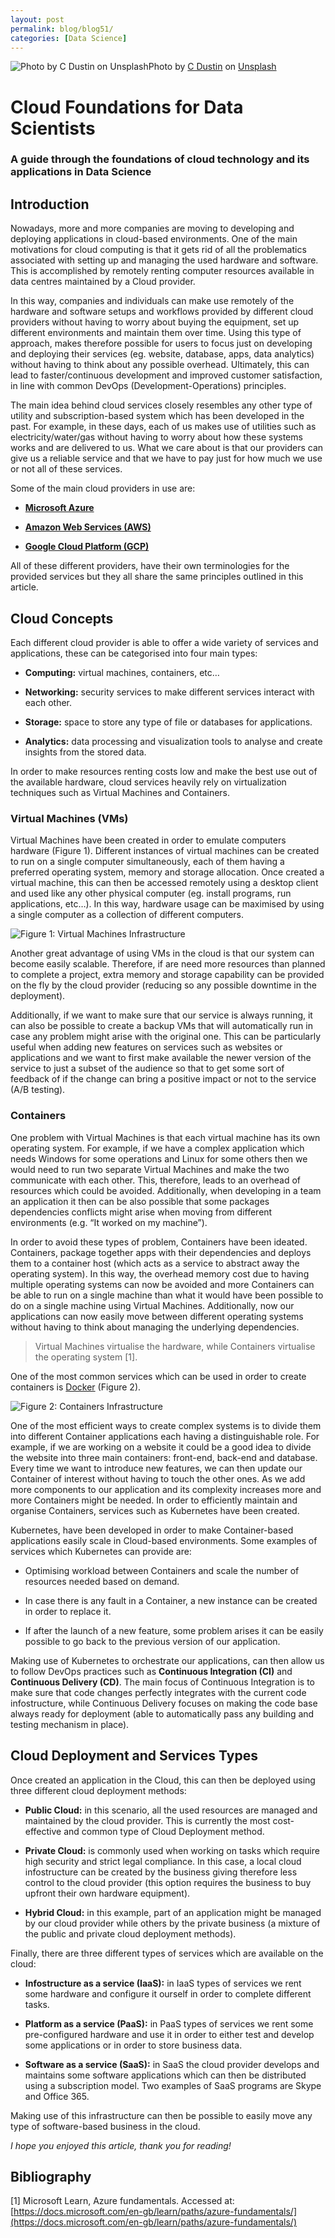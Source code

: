 ```yaml
---
layout: post
permalink: blog/blog51/
categories: [Data Science]
---
```


![Photo by [C Dustin](https://unsplash.com/@dianamia?utm_source=medium&utm_medium=referral) on [Unsplash](https://unsplash.com?utm_source=medium&utm_medium=referral)](https://cdn-images-1.medium.com/max/11424/0*F3jWwKGoi184H73t)Photo by [C Dustin](https://unsplash.com/@dianamia?utm_source=medium&utm_medium=referral) on [Unsplash](https://unsplash.com?utm_source=medium&utm_medium=referral)

<!--end_excerpt-->


# Cloud Foundations for Data Scientists

### A guide through the foundations of cloud technology and its applications in Data Science

## Introduction

Nowadays, more and more companies are moving to developing and deploying applications in cloud-based environments. One of the main motivations for cloud computing is that it gets rid of all the problematics associated with setting up and managing the used hardware and software. This is accomplished by remotely renting computer resources available in data centres maintained by a Cloud provider.

In this way, companies and individuals can make use remotely of the hardware and software setups and workflows provided by different cloud providers without having to worry about buying the equipment, set up different environments and maintain them over time. Using this type of approach, makes therefore possible for users to focus just on developing and deploying their services (eg. website, database, apps, data analytics) without having to think about any possible overhead. Ultimately, this can lead to faster/continuous development and improved customer satisfaction, in line with common DevOps (Development-Operations) principles.

The main idea behind cloud services closely resembles any other type of utility and subscription-based system which has been developed in the past. For example, in these days, each of us makes use of utilities such as electricity/water/gas without having to worry about how these systems works and are delivered to us. What we care about is that our providers can give us a reliable service and that we have to pay just for how much we use or not all of these services.

Some of the main cloud providers in use are:

* **[Microsoft Azure](https://azure.microsoft.com/en-gb/)**

* **[Amazon Web Services (AWS)](https://aws.amazon.com/)**

* **[Google Cloud Platform (GCP)](https://cloud.google.com/)**

All of these different providers, have their own terminologies for the provided services but they all share the same principles outlined in this article.

## Cloud Concepts

Each different cloud provider is able to offer a wide variety of services and applications, these can be categorised into four main types:

* **Computing:** virtual machines, containers, etc…

* **Networking:** security services to make different services interact with each other.

* **Storage:** space to store any type of file or databases for applications.

* **Analytics:** data processing and visualization tools to analyse and create insights from the stored data.

In order to make resources renting costs low and make the best use out of the available hardware, cloud services heavily rely on virtualization techniques such as Virtual Machines and Containers.

### Virtual Machines (VMs)

Virtual Machines have been created in order to emulate computers hardware (Figure 1). Different instances of virtual machines can be created to run on a single computer simultaneously, each of them having a preferred operating system, memory and storage allocation. Once created a virtual machine, this can then be accessed remotely using a desktop client and used like any other physical computer (eg. install programs, run applications, etc…). In this way, hardware usage can be maximised by using a single computer as a collection of different computers.

![Figure 1: Virtual Machines Infrastructure](https://cdn-images-1.medium.com/max/2000/1*I4RJKhETwat916KcyzwAfw.png)

Another great advantage of using VMs in the cloud is that our system can become easily scalable. Therefore, if are need more resources than planned to complete a project, extra memory and storage capability can be provided on the fly by the cloud provider (reducing so any possible downtime in the deployment).

Additionally, if we want to make sure that our service is always running, it can also be possible to create a backup VMs that will automatically run in case any problem might arise with the original one. This can be particularly useful when adding new features on services such as websites or applications and we want to first make available the newer version of the service to just a subset of the audience so that to get some sort of feedback of if the change can bring a positive impact or not to the service (A/B testing).

### Containers

One problem with Virtual Machines is that each virtual machine has its own operating system. For example, if we have a complex application which needs Windows for some operations and Linux for some others then we would need to run two separate Virtual Machines and make the two communicate with each other. This, therefore, leads to an overhead of resources which could be avoided. Additionally, when developing in a team an application it then can be also possible that some packages dependencies conflicts might arise when moving from different environments (e.g. “It worked on my machine”).

In order to avoid these types of problem, Containers have been ideated. Containers, package together apps with their dependencies and deploys them to a container host (which acts as a service to abstract away the operating system). In this way, the overhead memory cost due to having multiple operating systems can now be avoided and more Containers can be able to run on a single machine than what it would have been possible to do on a single machine using Virtual Machines. Additionally, now our applications can now easily move between different operating systems without having to think about managing the underlying dependencies.
>  Virtual Machines virtualise the hardware, while Containers virtualise the operating system [1].

One of the most common services which can be used in order to create containers is [Docker](https://www.docker.com/) (Figure 2).

![Figure 2: Containers Infrastructure](https://cdn-images-1.medium.com/max/2000/1*6n2pJopaiJjMXavVMFh1PQ.png)

One of the most efficient ways to create complex systems is to divide them into different Container applications each having a distinguishable role. For example, if we are working on a website it could be a good idea to divide the website into three main containers: front-end, back-end and database. Every time we want to introduce new features, we can then update our Container of interest without having to touch the other ones. As we add more components to our application and its complexity increases more and more Containers might be needed. In order to efficiently maintain and organise Containers, services such as Kubernetes have been created.

Kubernetes, have been developed in order to make Container-based applications easily scale in Cloud-based environments. Some examples of services which Kubernetes can provide are:

* Optimising workload between Containers and scale the number of resources needed based on demand.

* In case there is any fault in a Container, a new instance can be created in order to replace it.

* If after the launch of a new feature, some problem arises it can be easily possible to go back to the previous version of our application.

Making use of Kubernetes to orchestrate our applications, can then allow us to follow DevOps practices such as **Continuous Integration (CI)** and **Continuous Delivery (CD)**. The main focus of Continuous Integration is to make sure that code changes perfectly integrates with the current code infostructure, while Continuous Delivery focuses on making the code base always ready for deployment (able to automatically pass any building and testing mechanism in place).

## Cloud Deployment and Services Types

Once created an application in the Cloud, this can then be deployed using three different cloud deployment methods:

* **Public Cloud:** in this scenario, all the used resources are managed and maintained by the cloud provider. This is currently the most cost-effective and common type of Cloud Deployment method.

* **Private Cloud:** is commonly used when working on tasks which require high security and strict legal compliance. In this case, a local cloud infostructure can be created by the business giving therefore less control to the cloud provider (this option requires the business to buy upfront their own hardware equipment).

* **Hybrid Cloud:** in this example, part of an application might be managed by our cloud provider while others by the private business (a mixture of the public and private cloud deployment methods).

Finally, there are three different types of services which are available on the cloud:

* **Infostructure as a service (IaaS):** in IaaS types of services we rent some hardware and configure it ourself in order to complete different tasks.

* **Platform as a service (PaaS):** in PaaS types of services we rent some pre-configured hardware and use it in order to either test and develop some applications or in order to store business data.

* **Software as a service (SaaS):** in SaaS the cloud provider develops and maintains some software applications which can then be distributed using a subscription model. Two examples of SaaS programs are Skype and Office 365.

Making use of this infrastructure can then be possible to easily move any type of software-based business in the cloud.

*I hope you enjoyed this article, thank you for reading!*

## Bibliography

[1] Microsoft Learn, Azure fundamentals. Accessed at: [https://docs.microsoft.com/en-gb/learn/paths/azure-fundamentals/](https://docs.microsoft.com/en-gb/learn/paths/azure-fundamentals/)

